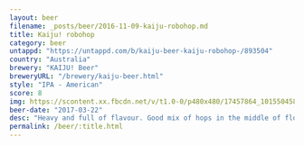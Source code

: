 ```yaml
---
layout: beer
filename: _posts/beer/2016-11-09-kaiju-robohop.md
title: Kaiju! robohop
category: beer
untappd: "https://untappd.com/b/kaiju-beer-kaiju-robohop-/893504"
country: "Australia"
brewery: "KAIJU! Beer"
breweryURL: "/brewery/kaiju-beer.html"
style: "IPA - American"
score: 8
img: https://scontent.xx.fbcdn.net/v/t1.0-0/p480x480/17457864_10155045844158745_2674866516737086122_n.jpg?_nc_cat=109&_nc_ht=scontent.xx&oh=5d0b2b590e361d5ef4c90556da7adba1&oe=5CB123BA
beer-date: "2017-03-22"
desc: "Heavy and full of flavour. Good mix of hops in the middle of floral and earthy . High starting bitterness but it doesn't linger"
permalink: /beer/:title.html
---
```

